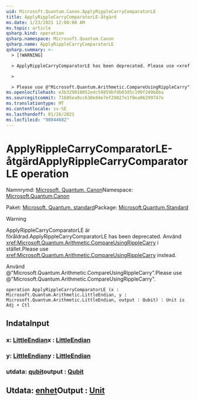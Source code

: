 ```yaml
---
uid: Microsoft.Quantum.Canon.ApplyRippleCarryComparatorLE
title: ApplyRippleCarryComparatorLE-åtgärd
ms.date: 1/23/2021 12:00:00 AM
ms.topic: article
qsharp.kind: operation
qsharp.namespace: Microsoft.Quantum.Canon
qsharp.name: ApplyRippleCarryComparatorLE
qsharp.summary: >-
  > [!WARNING]

  > ApplyRippleCarryComparatorLE has been deprecated. Please use <xref:Microsoft.Quantum.Arithmetic.CompareUsingRippleCarry> instead.

  >

  > Please use @"Microsoft.Quantum.Arithmetic.CompareUsingRippleCarry".
ms.openlocfilehash: e3b329018052edc59859bfdb03d5c199f249b8ba
ms.sourcegitcommit: 71605ea9cc630e84e7ef29027e1f0ea06299747e
ms.translationtype: MT
ms.contentlocale: sv-SE
ms.lasthandoff: 01/26/2021
ms.locfileid: "98844682"
---
```

# <a name="applyripplecarrycomparatorle-operation"></a><span data-ttu-id="99060-102">ApplyRippleCarryComparatorLE-åtgärd</span><span class="sxs-lookup"><span data-stu-id="99060-102">ApplyRippleCarryComparatorLE operation</span></span>

<span data-ttu-id="99060-103">Namnrymd: [Microsoft. Quantum. Canon](xref:Microsoft.Quantum.Canon)</span><span class="sxs-lookup"><span data-stu-id="99060-103">Namespace: [Microsoft.Quantum.Canon](xref:Microsoft.Quantum.Canon)</span></span>

<span data-ttu-id="99060-104">Paket: [Microsoft. Quantum. standard](https://nuget.org/packages/Microsoft.Quantum.Standard)</span><span class="sxs-lookup"><span data-stu-id="99060-104">Package: [Microsoft.Quantum.Standard](https://nuget.org/packages/Microsoft.Quantum.Standard)</span></span>


> [!WARNING]
> <span data-ttu-id="99060-105">ApplyRippleCarryComparatorLE är föråldrad.</span><span class="sxs-lookup"><span data-stu-id="99060-105">ApplyRippleCarryComparatorLE has been deprecated.</span></span> <span data-ttu-id="99060-106">Använd <xref:Microsoft.Quantum.Arithmetic.CompareUsingRippleCarry> i stället.</span><span class="sxs-lookup"><span data-stu-id="99060-106">Please use <xref:Microsoft.Quantum.Arithmetic.CompareUsingRippleCarry> instead.</span></span>
>
> <span data-ttu-id="99060-107">Använd @"Microsoft.Quantum.Arithmetic.CompareUsingRippleCarry".</span><span class="sxs-lookup"><span data-stu-id="99060-107">Please use @"Microsoft.Quantum.Arithmetic.CompareUsingRippleCarry".</span></span>



```qsharp
operation ApplyRippleCarryComparatorLE (x : Microsoft.Quantum.Arithmetic.LittleEndian, y : Microsoft.Quantum.Arithmetic.LittleEndian, output : Qubit) : Unit is Adj + Ctl
```


## <a name="input"></a><span data-ttu-id="99060-108">Indata</span><span class="sxs-lookup"><span data-stu-id="99060-108">Input</span></span>

### <a name="x--littleendian"></a><span data-ttu-id="99060-109">x: [LittleEndian](xref:Microsoft.Quantum.Arithmetic.LittleEndian)</span><span class="sxs-lookup"><span data-stu-id="99060-109">x : [LittleEndian](xref:Microsoft.Quantum.Arithmetic.LittleEndian)</span></span>




### <a name="y--littleendian"></a><span data-ttu-id="99060-110">y: [LittleEndian](xref:Microsoft.Quantum.Arithmetic.LittleEndian)</span><span class="sxs-lookup"><span data-stu-id="99060-110">y : [LittleEndian](xref:Microsoft.Quantum.Arithmetic.LittleEndian)</span></span>




### <a name="output--qubit"></a><span data-ttu-id="99060-111">utdata: [qubit](xref:microsoft.quantum.lang-ref.qubit)</span><span class="sxs-lookup"><span data-stu-id="99060-111">output : [Qubit](xref:microsoft.quantum.lang-ref.qubit)</span></span>





## <a name="output--unit"></a><span data-ttu-id="99060-112">Utdata: [enhet](xref:microsoft.quantum.lang-ref.unit)</span><span class="sxs-lookup"><span data-stu-id="99060-112">Output : [Unit](xref:microsoft.quantum.lang-ref.unit)</span></span>


